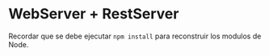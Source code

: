 # WebServer + RestServer

Recordar que se debe ejecutar ``` npm install ``` para reconstruir los modulos de Node.